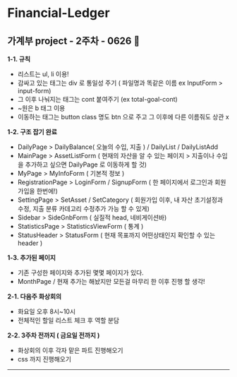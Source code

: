 # Financial-Ledger

## 가계부 project - 2주차 - 0626 🎈

<p><strong>1-1. 규칙 </strong></p>

- 리스트는 ul, li 이용!
- 감싸고 있는 태그는 div 로 통일성 주기 ( 파일명과 똑같은 이름 ex InputForm > input-form)
- 그 이후 나눠지는 태그는 cont 붙여주기 (ex total-goal-cont)
- ~원은 b 태그 이용
- 이동하는 태그는 button class 명도 btn 으로 주고 그 이후에 다른 이름줘도 상관 x

<p><strong>1-2. 구조 잡기 완료 </strong></p>

- DailyPage > DailyBalance( 오늘의 수입, 지출 ) / DailyList / DailyListAdd
- MainPage > AssetListForm ( 현재의 자산을 알 수 있는 페이지 > 지출이나 수입을 추가하고 싶으면 DailyPage 로 이동하게 할 것)
- MyPage > MyInfoForm ( 기본적 정보 )
- RegistrationPage > LoginForm / SignupForm ( 한 페이지에서 로그인과 회원가입을 한번에!)
- SettingPage > SetAsset / SetCategory ( 회원가입 이후, 내 자산 초기설정과 수정, 지출 분류 카데고리 수정추가 가능 할 수 있게)
- Sidebar > SideGnbForm ( 실질적 head, 네비게이션바)
- StatisticsPage > StatisticsViewForm ( 통계 )
- StatusHeader > StatusForm ( 현재 목표까지 어떤상태인지 확인할 수 있는 header )

<p><strong>1-3. 추가된 페이지 </strong></p>

- 기존 구성한 페이지와 추가된 몇몇 페이지가 있다.
- MonthPage / 현재 추가는 해놨지만 모든걸 마무리 한 이후 진행 할 생각!

<p><strong>2-1. 다음주 화상회의 </strong></p>

- 화요일 오후 8시~10시
- 전체적인 할일 리스트 체크 후 역할 분담

<p><strong>2-2. 3주차 전까지 ( 금요일 전까지 ) </strong></p>

- 화상회의 이후 각자 맡은 파트 진행해오기
- css 까지 진행해오기


<hr>


